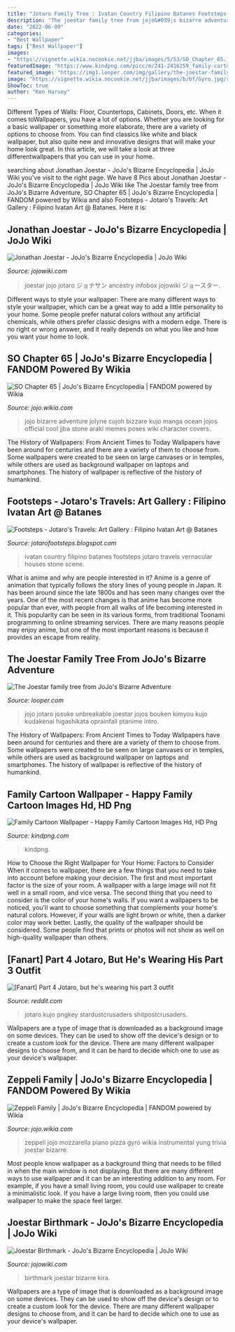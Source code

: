 ```yaml
---
title: "Jotaro Family Tree : Ivatan Country Filipino Batanes Footsteps Jotaro Travels Vernacular Houses Stone Scene"
description: "The joestar family tree from jojo&#039;s bizarre adventure"
date: "2022-06-09"
categories:
- "Best Wallpaper"
tags: ["Best Wallpaper"]
images:
- "https://vignette.wikia.nocookie.net/jjba/images/5/53/SO_Chapter_65.jpg/revision/latest?cb=20140817220319"
featuredImage: "https://www.kindpng.com/picc/m/241-2416259_family-cartoon-wallpaper-happy-family-cartoon-images-hd.png"
featured_image: "https://img1.looper.com/img/gallery/the-joestar-family-tree-from-jojos-bizarre-adventure-explained/intro-1582917675.jpg"
image: "https://vignette.wikia.nocookie.net/jjba/images/b/bf/Gyro.jpg/revision/latest/top-crop/width/240/height/240?cb=20150613223034"
ShowToc: true
author: "Ken Harvey"
---
```



Different Types of Walls: Floor, Countertops, Cabinets, Doors, etc.
When it comes toWallpapers, you have a lot of options. Whether you are looking for a basic wallpaper or something more elaborate, there are a variety of options to choose from. You can find classics like white and black wallpaper, but also quite new and innovative designs that will make your home look great. In this article, we will take a look at three differentwallpapers that you can use in your home.

	

		
searching about Jonathan Joestar - JoJo&#039;s Bizarre Encyclopedia | JoJo Wiki you've visit to the right page. We have 8 Pics about Jonathan Joestar - JoJo&#039;s Bizarre Encyclopedia | JoJo Wiki like The Joestar family tree from JoJo&#039;s Bizarre Adventure, SO Chapter 65 | JoJo&#039;s Bizarre Encyclopedia | FANDOM powered by Wikia and also Footsteps - Jotaro&#039;s Travels: Art Gallery : Filipino Ivatan Art @ Batanes. Here it is:
		
    
## Jonathan Joestar - JoJo&#039;s Bizarre Encyclopedia | JoJo Wiki

<img loading=lazy src="https://static.jojowiki.com/images/thumb/3/34/Jonathan_Infobox_Anime.png/270px-Jonathan_Infobox_Anime.png" onerror="this.onerror=null;this.src='https://tse1.mm.bing.net/th?id=OIP.j8XbyPHsVgDIIQFlHjTbTAAAAA&amp;pid=15.1';" alt="Jonathan Joestar - JoJo&#039;s Bizarre Encyclopedia | JoJo Wiki">

_Source: jojowiki.com_

>joestar jojo jotaro ジョナサン ancestry infobox jojowiki ジョースター. 

	

Different ways to style your wallpaper:
There are many different ways to style your wallpaper, which can be a great way to add a little personality to your home. Some people prefer natural colors without any artificial chemicals, while others prefer classic designs with a modern edge. There is no right or wrong answer, and it really depends on what you like and how you want your home to look.

    
## SO Chapter 65 | JoJo&#039;s Bizarre Encyclopedia | FANDOM Powered By Wikia

<img loading=lazy src="https://vignette.wikia.nocookie.net/jjba/images/5/53/SO_Chapter_65.jpg/revision/latest?cb=20140817220319" onerror="this.onerror=null;this.src='https://tse3.mm.bing.net/th?id=OIP.5QJFTtFYL_nF7f2RuK1vvwHaLZ&amp;pid=15.1';" alt="SO Chapter 65 | JoJo&#039;s Bizarre Encyclopedia | FANDOM powered by Wikia">

_Source: jojo.wikia.com_

>jojo bizarre adventure jolyne cujoh bizzare kujo manga ocean jojos official cool jjba stone araki memes poses wiki character covers. 

	

The History of Wallpapers: From Ancient Times to Today
Wallpapers have been around for centuries and there are a variety of them to choose from. Some wallpapers were created to be seen on large canvases or in temples, while others are used as background wallpaper on laptops and smartphones. The history of wallpaper is reflective of the history of humankind.

    
## Footsteps - Jotaro&#039;s Travels: Art Gallery : Filipino Ivatan Art @ Batanes

<img loading=lazy src="https://3.bp.blogspot.com/-szAWJNdg4UI/VSF2hNhV5UI/AAAAAAABOdg/Y9Q5ZfGDBjQ/s1600/22%2BTwo%2BVernacular%2BHouses%2BPhilippines%2BIvatan%2BArt%2BBatanes%2BYaru%2BGallery-32.jpg" onerror="this.onerror=null;this.src='https://tse3.mm.bing.net/th?id=OIP.pMr-F4AtonsM5dteJqxf2gHaFk&amp;pid=15.1';" alt="Footsteps - Jotaro&#039;s Travels: Art Gallery : Filipino Ivatan Art @ Batanes">

_Source: jotarofootsteps.blogspot.com_

>ivatan country filipino batanes footsteps jotaro travels vernacular houses stone scene. 

	

What is anime and why are people interested in it?
Anime is a genre of animation that typically follows the story lines of young people in Japan. It has been around since the late 1800s and has seen many changes over the years. One of the most recent changes is that anime has become more popular than ever, with people from all walks of life becoming interested in it. This popularity can be seen in its various forms, from traditional Toonami programming to online streaming services. There are many reasons people may enjoy anime, but one of the most important reasons is because it provides an escape from reality.

    
## The Joestar Family Tree From JoJo&#039;s Bizarre Adventure

<img loading=lazy src="https://img1.looper.com/img/gallery/the-joestar-family-tree-from-jojos-bizarre-adventure-explained/intro-1582917675.jpg" onerror="this.onerror=null;this.src='https://tse4.mm.bing.net/th?id=OIP.kvkhRU3dtq6LJzetXOibGAHaEK&amp;pid=15.1';" alt="The Joestar family tree from JoJo&#039;s Bizarre Adventure">

_Source: looper.com_

>jojo jotaro josuke unbreakable joestar jojos bouken kimyou kujo kudakenai higashikata oprainfall ptanime intro. 

	

The History of Wallpapers: From Ancient Times to Today
Wallpapers have been around for centuries and there are a variety of them to choose from. Some wallpapers were created to be seen on large canvases or in temples, while others are used as background wallpaper on laptops and smartphones. The history of wallpaper is reflective of the history of humankind.

    
## Family Cartoon Wallpaper - Happy Family Cartoon Images Hd, HD Png

<img loading=lazy src="https://www.kindpng.com/picc/m/241-2416259_family-cartoon-wallpaper-happy-family-cartoon-images-hd.png" onerror="this.onerror=null;this.src='https://tse3.mm.bing.net/th?id=OIP.mXJCNHssBIUfrshvJ86g2gHaGE&amp;pid=15.1';" alt="Family Cartoon Wallpaper - Happy Family Cartoon Images Hd, HD Png">

_Source: kindpng.com_

>kindpng. 

	

How to Choose the Right Wallpaper for Your Home: Factors to Consider
When it comes to wallpaper, there are a few things that you need to take into account before making your decision. The first and most important factor is the size of your room. A wallpaper with a large image will not fit well in a small room, and vice versa. 
The second thing that you need to consider is the color of your home's walls. If you want a wallpapers to be noticed, you'll want to choose something that complements your home's natural colors. However, if your walls are light brown or white, then a darker color may work better. 
Lastly, the quality of the wallpaper should be considered. Some people find that prints or photos will not show as well on high-quality wallpaper than others.

    
## [Fanart] Part 4 Jotaro, But He&#039;s Wearing His Part 3 Outfit

<img loading=lazy src="https://preview.redd.it/w9et62wjb4y31.png?auto=webp&amp;s=49d199fa0727125d28515a42b4f8a47c949e5307" onerror="this.onerror=null;this.src='https://tse1.mm.bing.net/th?id=OIP.NHpuNUauW8IUwHlrfKb_QgAAAA&amp;pid=15.1';" alt="[Fanart] Part 4 Jotaro, but he&#039;s wearing his part 3 outfit">

_Source: reddit.com_

>jotaro kujo pngkey stardustcrusaders shitpostcrusaders. 

	

Wallpapers are a type of image that is downloaded as a background image on some devices. They can be used to show off the device's design or to create a custom look for the device. There are many different wallpaper designs to choose from, and it can be hard to decide which one to use as your device's wallpaper.

    
## Zeppeli Family | JoJo&#039;s Bizarre Encyclopedia | FANDOM Powered By Wikia

<img loading=lazy src="https://vignette.wikia.nocookie.net/jjba/images/b/bf/Gyro.jpg/revision/latest/top-crop/width/240/height/240?cb=20150613223034" onerror="this.onerror=null;this.src='https://tse2.mm.bing.net/th?id=OIP.Tp5TRH8-92Kq31aKsxmvTwAAAA&amp;pid=15.1';" alt="Zeppeli Family | JoJo&#039;s Bizarre Encyclopedia | FANDOM powered by Wikia">

_Source: jojo.wikia.com_

>zeppeli jojo mozzarella piano pizza gyro wikia instrumental yung trivia joestar bizarre. 

	

Most people know wallpaper as a background thing that needs to be filled in when the main window is not displaying. But there are many different ways to use wallpaper and it can be an interesting addition to any room. For example, if you have a small living room, you could use wallpaper to create a minimalistic look. If you have a large living room, then you could use wallpaper to make the space feel larger.

    
## Joestar Birthmark - JoJo&#039;s Bizarre Encyclopedia | JoJo Wiki

<img loading=lazy src="https://static.jojowiki.com/images/thumb/7/73/latest/20200531035648/PBMovieBookletPoster.jpg/635px-PBMovieBookletPoster.jpg" onerror="this.onerror=null;this.src='https://tse3.mm.bing.net/th?id=OIP.3ywfePpWBccAfk6k56K79AHaFP&amp;pid=15.1';" alt="Joestar Birthmark - JoJo&#039;s Bizarre Encyclopedia | JoJo Wiki">

_Source: jojowiki.com_

>birthmark joestar bizarre kira. 

	

Wallpapers are a type of image that is downloaded as a background image on some devices. They can be used to show off the device's design or to create a custom look for the device. There are many different wallpaper designs to choose from, and it can be hard to decide which one to use as your device's wallpaper.

